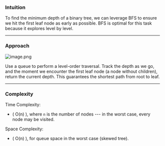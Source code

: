 ### Intuition

To find the minimum depth of a binary tree, we can leverage BFS to ensure we hit the first leaf node as early as possible. BFS is optimal for this task because it explores level by level.

* * * * *

### Approach

![image.png](https://assets.leetcode.com/users/images/3701c5cc-d4d9-4586-b57e-27714a79f5ee_1743832799.3841598.png)

Use a queue to perform a level-order traversal. Track the depth as we go, and the moment we encounter the first leaf node (a node without children), return the current depth. This guarantees the shortest path from root to leaf.

* * * * *

### Complexity

Time Complexity:

-   ( O(n) ), where `n` is the number of nodes --- in the worst case, every node may be visited.

Space Complexity:

-   ( O(n) ), for queue space in the worst case (skewed tree).